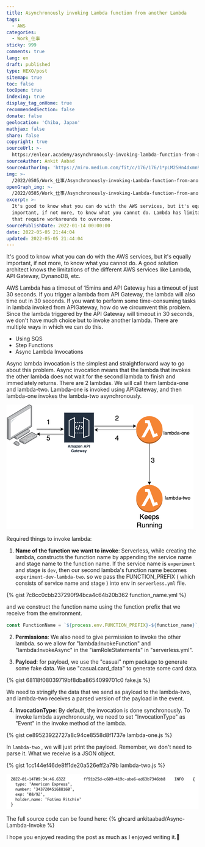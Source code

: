 ```yaml
---
title: Asynchronously invoking Lambda function from another Lambda
tags:
  - AWS
categories:
  - Work_仕事
sticky: 999
comments: true
lang: en
draft: published
type: HEXO/post
sitemap: true
toc: false
tocOpen: true
indexing: true
display_tag_onHome: true
recommendedSection: false
donate: false
geolocation: 'Chiba, Japan'
mathjax: false
share: false
copyright: true
sourceUrl: >-
  https://enlear.academy/asynchronously-invoking-lambda-function-from-another-lambda-c469d27625ca
sourceAuthor: Ankit Aabad
sourceAuthorImg: 'https://miro.medium.com/fit/c/176/176/1*pLM25Hn4dxmn9llRKdQ_rA.jpeg'
img: >-
  /2022/0505/Work_仕事/Asynchronously-invoking-Lambda-function-from-another-Lambda/1_JhQGnGnaYgDNiaImXyPMZQ.jpeg
openGraph_img: >-
  /2022/0505/Work_仕事/Asynchronously-invoking-Lambda-function-from-another-Lambda/1_JhQGnGnaYgDNiaImXyPMZQ.jpeg
excerpt: >-
  It's good to know what you can do with the AWS services, but it's equally
  important, if not more, to know what you cannot do. Lambda has limitations
  that require workarounds to overcome.
sourcePublishDate: 2022-01-14 00:00:00
date: 2022-05-05 21:44:04
updated: 2022-05-05 21:44:04
---
```

 <!-- ![](./Asynchronously-invoking-Lambda-function-from-another-Lambda/1_JhQGnGnaYgDNiaImXyPMZQ.jpeg) -->

 It's good to know what you can do with the AWS services, but it's equally important, if not more, to know what you cannot do. A good solution architect knows the limitations of the different AWS services like Lambda, API Gateway, DynanoDB, etc.

 AWS Lambda has a timeout of 15mins and API Gateway has a timeout of just 30 seconds. If you trigger a lambda from API Gateway, the lambda will also time out in 30 seconds. If you want to perform some time-consuming tasks in lambda invoked from APIGateway, how do we circumvent this problem. Since the lambda triggered by the API Gateway will timeout in 30 seconds, we don't have much choice but to invoke another lambda. There are multiple ways in which we can do this.

 * Using SQS
 * Step Functions
 * Async Lambda Invocations

 Async lambda invocation is the simplest and straightforward way to go about this problem. Async invocation means that the lambda that invokes the other lambda does not wait for the second lambda to finish and immediately returns. There are 2 lambdas. We will call them lambda-one and lambda-two. Lambda-one is invoked using APIGateway, and then lambda-one invokes the lambda-two asynchronously.

 ![](./Asynchronously-invoking-Lambda-function-from-another-Lambda/1_qf6ewuR2JarokODDr2F6EA.png)

 Required things to invoke lambda:

 1. **Name of the function we want to invoke**: Serverless, while creating the lambda, constructs the function name by appending the service name and stage name to the function name. If the service name is `experiment` and stage is `dev`, then our second lambda's function name becomes `experiment-dev-lambda-two`. so we pass the FUNCTION_PREFIX ( which consists of service name and stage ) into env in `serverless.yml` file.

{% gist 7c8cc0cbb237290f94bca4c64b20b362 function_name.yml %}

 and we construct the function name using the function prefix that we receive from the environment.

```javascript
const FunctionName = `${process.env.FUNCTION_PREFIX}-${function_name}`;
```

 2. **Permissions**: We also need to give permission to invoke the other lambda. so we allow for "lambda:InvokeFunction" and "lambda:InvokeAsync" in the "iamRoleStatements" in "serverless.yml".

 3. **Payload**: for payload, we use the "casual" npm package to generate some fake data. We use "casual.card_data" to generate some card data.

{% gist 68118f08039719bf8dba8654099701c0 fake.js %}


 We need to stringify the data that we send as payload to the lambda-two, and lambda-two receives a parsed version of the payload in the event.

 4. **InvocationType**: By default, the invocation is done synchronously. To invoke lambda asynchronously, we need to set "InvocationType" as "Event" in the invoke method of the lambda.

{% gist ce89523922727a8c94ce8558d8f1737e lambda-one.js %}

 In `lambda-two` , we will just print the payload. Remember, we don't need to parse it. What we receive is a JSON object.

{% gist 1cc144ef46de8ff1de20a526eff2a79b lambda-two.js %}

 ![Cloudwatch logs](./Asynchronously-invoking-Lambda-function-from-another-Lambda/1_1aF4sOE1X8uyddv9_JrYMw.png)

 The full source code can be found here:
 {% ghcard ankitaabad/Async-Lambda-Invoke %}

 I hope you enjoyed reading the post as much as I enjoyed writing it.🥰

